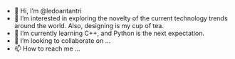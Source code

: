 - 👋 Hi, I’m @ledoantantri
- 👀 I’m interested in exploring the novelty of the current technology trends around the world. Also, designing is my cup of tea.
- 🌱 I’m currently learning C++, and Python is the next expectation.
- 💞️ I’m looking to collaborate on ...
- 📫 How to reach me ...

<!---
ledoantantri/ledoantantri is a ✨ special ✨ repository because its `README.md` (this file) appears on your GitHub profile.
You can click the Preview link to take a look at your changes.
--->
